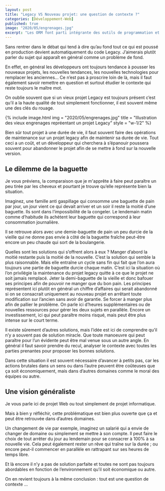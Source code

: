 ```yaml
---
layout: post
title: "Legacy VS Nouveau projet: une question de contexte ?"
categories: [Développement-Web]
published: true
image: "2020/05/engrenages.jpg"
excerpt: "Les ORM font parti intégrante des outils de programmation et gèrent la communication avec la base de données. On peut donc avoir une confiance aveugle en eux ?"
--- 
```


Sans rentrer dans le débat qui tend à dire qu’au fond tout ce qui est poussé en production devient automatiquement du code Legacy. J’aimerais plutôt parler du sujet qui apparaît en général comme un problème de fond.

En effet, en général les développeurs ont toujours tendance à pousser les nouveaux projets, les nouvelles tendances, les nouvelles technologies pour remplacer les anciennes... Ce n’est pas à proscrire loin de là, mais il faut également savoir remettre en question et surtout étudier le contexte qui reste toujours le maître mot. 

On oublie souvent que si un vieux projet Legacy est toujours présent c’est qu’il a la haute qualité de tout simplement fonctionner, il est souvent même une des clés du rouage.

{% include image.html img = "2020/05/engrenages.jpg" title = "Illustration des vieux engrenages repréentant un projet Legacy" style = "w-1/2" %}

Bien sûr tout projet à une durée de vie, il faut souvent faire des opérations de maintenance sur un projet legacy afin de maintenir sa durée de vie. Tout ceci a un coût, et un développeur qui cherchera à s’épanouir poussera souvent pour abandonner le projet afin de se mettre à fond sur la nouvelle version. 

## Le dilemme de la baguette 

Je vous préviens, la comparaison que je m'apprête à faire peut paraître un peu tirée par les cheveux et pourtant je trouve qu’elle représente bien la situation. 

Imaginez,  une famille anti gaspillage qui consomme une baguette de pain par jour, un jour vient ce qui devait arriver et un soir il reste la moitié d’une baguette. Ils sont dans l’impossibilité de la congeler. Le lendemain matin comme d’habitude ils achètent leur baguette qui correspond à leur consommation journalière. 

Il se retrouve alors avec une demie-baguette de pain un peu durcie de la vieille qui ne donne pas envie à côté de la baguette fraîche peut-être encore un peu chaude qui sort de la boulangerie. 

Quelles sont les solutions qui s’offrent alors à eux ? 
Manger d’abord la moitié restante puis la moitié de la nouvelle. C’est la solution qui semble la plus raisonnable. Mais elle entraîne un cycle sans fin qui fait que l’on aura toujours une partie de baguette durcie chaque matin. C’est ici la situation où l’on privilégie la maintenance du projet legacy quitte à ce que le projet ne soit jamais remplacé. 
Jeter la demi-baguette de la vieille et donc bafouer ses principes afin de pouvoir ne manger que du bon pain. Les principes représentent ici plutôt en général un chiffre d’affaires qui serait abandonné si on se consacrait uniquement au nouveau projet en arrêtant toute modification sur l’ancien sans avoir de garantie. 
Se forcer à manger plus afin de pallier le problème. On parle ici d’heures supplémentaires ou de nouvelles ressources pour gérer les deux sujets en parallèle. Encore un investissement, ici qui peut paraître moins risqué, mais peut être plus intense sur le court terme. 

Il existe sûrement d’autres solutions, mais l’idée est ici de comprendre qu’il n’y a souvent pas de solution miracle. Que toute manoeuvre qui peut paraître pour l’un évidente peut être mal venue sous un autre angle. En général il faut savoir prendre du recul, analyser le contexte avec toutes les parties prenantes pour proposer les bonnes solutions. 

Dans cette situation il est souvent nécessaire d’avancer à petits pas, car les actions brutales dans un sens ou dans l’autre peuvent être coûteuses que ça soit économiquement, mais dans d’autres domaines comme le moral des équipes ou autre.   

## Une vision généraliste

Je vous parle ici de projet Web ou tout simplement de projet informatique. 

Mais à bien y réfléchir, cette problématique est bien plus ouverte que ça et peut être retrouvée dans d’autres domaines. 

Un changement de vie par exemple, imaginez un salarié qui a envie de changer de domaine ou simplement se mettre à son compte. 
Il peut faire le choix de tout arrêter du jour au lendemain pour se consacrer à 100% à sa nouvelle vie. Cela peut également rester un rêve qui traîne sur la durée ; ou encore peut-il commencer en parallèle en rattrapant sur ses heures de temps libre. 

Et là encore il n’y a pas de solution parfaite et toutes ne sont pas toujours abordables en fonction de l’environnement qu’il soit économique ou autre. 

On en revient toujours à la même conclusion : tout est une question de contexte … 
